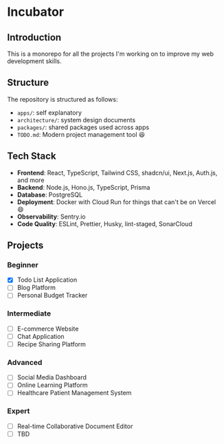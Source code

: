 # Incubator

## Introduction

This is a monorepo for all the projects I'm working on to improve my web development skills.

## Structure

The repository is structured as follows:

- `apps/`: self explanatory
- `architecture/`: system design documents
- `packages/`: shared packages used across apps
- `TODO.md`: Modern project management tool 😆

## Tech Stack

- **Frontend**: React, TypeScript, Tailwind CSS, shadcn/ui, Next.js, Auth.js, and more
- **Backend**: Node.js, Hono.js, TypeScript, Prisma
- **Database**: PostgreSQL
- **Deployment**: Docker with Cloud Run for things that can't be on Vercel 😄
- **Observability**: Sentry.io
- **Code Quality**: ESLint, Prettier, Husky, lint-staged, SonarCloud

## Projects

### Beginner

- [x] Todo List Application
- [ ] Blog Platform
- [ ] Personal Budget Tracker

### Intermediate

- [ ] E-commerce Website
- [ ] Chat Application
- [ ] Recipe Sharing Platform

### Advanced

- [ ] Social Media Dashboard
- [ ] Online Learning Platform
- [ ] Healthcare Patient Management System

### Expert

- [ ] Real-time Collaborative Document Editor
- [ ] TBD
